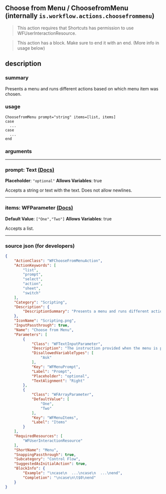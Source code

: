 
## Choose from Menu / ChoosefromMenu (internally `is.workflow.actions.choosefrommenu`)

> This action requires that Shortcuts has permission to use WFUserInteractionResource.

> This action has a block. Make sure to end it with an end. (More info in usage below)


## description

### summary

Presents a menu and runs different actions based on which menu item was chosen.


### usage
```
ChoosefromMenu prompt="string" items=[list, items]
case
  ...
case
  ...
end
```

### arguments

---

### prompt: Text [(Docs)](https://pfgithub.github.io/shortcutslang/gettingstarted#text-field)
**Placeholder**: `"optional"`
**Allows Variables**: true



Accepts a string 
or text
with the text. Does not allow newlines.

---

### items: WFParameter [(Docs)](https://pfgithub.github.io/shortcutslang/gettingstarted#list-field)
**Default Value**: ```
		["One","Two"]
		```
**Allows Variables**: true



Accepts a list.

---

### source json (for developers)

```json
{
	"ActionClass": "WFChooseFromMenuAction",
	"ActionKeywords": [
		"list",
		"prompt",
		"select",
		"action",
		"sheet",
		"switch"
	],
	"Category": "Scripting",
	"Description": {
		"DescriptionSummary": "Presents a menu and runs different actions based on which menu item was chosen."
	},
	"IconName": "Scripting.png",
	"InputPassthrough": true,
	"Name": "Choose from Menu",
	"Parameters": [
		{
			"Class": "WFTextInputParameter",
			"Description": "The instruction provided when the menu is presented.",
			"DisallowedVariableTypes": [
				"Ask"
			],
			"Key": "WFMenuPrompt",
			"Label": "Prompt",
			"Placeholder": "optional",
			"TextAlignment": "Right"
		},
		{
			"Class": "WFArrayParameter",
			"DefaultValue": [
				"One",
				"Two"
			],
			"Key": "WFMenuItems",
			"Label": "Items"
		}
	],
	"RequiredResources": [
		"WFUserInteractionResource"
	],
	"ShortName": "Menu",
	"SnappingPassthrough": true,
	"Subcategory": "Control Flow",
	"SuggestedAsInitialAction": true,
	"BlockInfo": {
		"Example": "\ncase\n  ...\ncase\n  ...\nend",
		"Completion": "\ncase\n\t$0\nend"
	}
}
```

